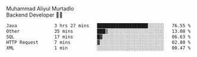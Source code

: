 Muhammad Aliyul Murtadlo
<br>
Backend Developer 👨‍💻
<br>
<!--START_SECTION:waka-->

```txt
Java              3 hrs 27 mins   ███████████████████░░░░░░   76.55 %
Other             35 mins         ███▒░░░░░░░░░░░░░░░░░░░░░   13.08 %
SQL               17 mins         █▓░░░░░░░░░░░░░░░░░░░░░░░   06.63 %
HTTP Request      7 mins          ▓░░░░░░░░░░░░░░░░░░░░░░░░   02.80 %
XML               1 min           ░░░░░░░░░░░░░░░░░░░░░░░░░   00.47 %
```

<!--END_SECTION:waka-->
